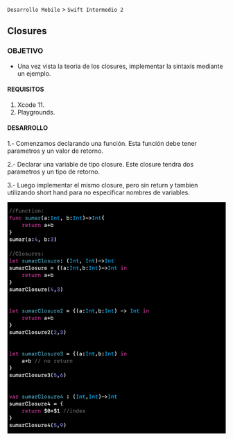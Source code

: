 `Desarrollo Mobile` > `Swift Intermedio 2`

## Closures

### OBJETIVO

- Una vez vista la teoria de los closures, implementar la sintaxis mediante un ejemplo.

#### REQUISITOS

1. Xcode 11.
2. Playgrounds.

#### DESARROLLO

1.- Comenzamos declarando una función. Esta función debe tener parametros y un valor de retorno.

2.- Declarar una variable de tipo closure. Este closure tendra dos parametros y un tipo de retorno.

3.- Luego implementar el mismo closure, pero sin return y tambien utilizando short hand para no especificar nombres de variables.

![](0.png)
